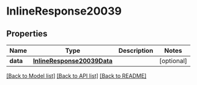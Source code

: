# InlineResponse20039

## Properties
Name | Type | Description | Notes
------------ | ------------- | ------------- | -------------
**data** | [**InlineResponse20039Data**](InlineResponse20039Data.md) |  | [optional] 

[[Back to Model list]](../README.md#documentation-for-models) [[Back to API list]](../README.md#documentation-for-api-endpoints) [[Back to README]](../README.md)

